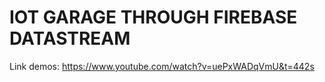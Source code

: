 # IOT GARAGE THROUGH FIREBASE DATASTREAM
Link demos: https://www.youtube.com/watch?v=uePxWADqVmU&t=442s
